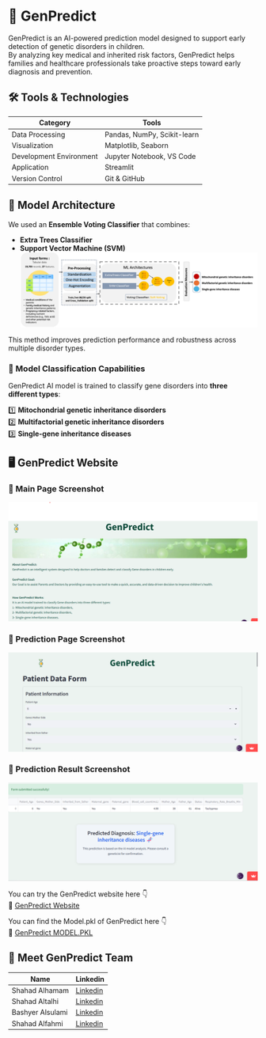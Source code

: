 # 🧬 GenPredict  
GenPredict is an AI-powered prediction model designed to support early detection of genetic disorders in children.  
By analyzing key medical and inherited risk factors, GenPredict helps families and healthcare professionals take proactive steps toward early diagnosis and prevention.


## 🛠️ Tools & Technologies

| Category | Tools |
|---------|------|
| Data Processing | Pandas, NumPy, Scikit-learn |
| Visualization | Matplotlib, Seaborn |
| Development Environment | Jupyter Notebook, VS Code |
| Application | Streamlit |
| Version Control | Git & GitHub |


## 🤖 Model Architecture

We used an **Ensemble Voting Classifier** that combines:
- **Extra Trees Classifier**
- **Support Vector Machine (SVM)**
![Voting_model](assets/Voting_model1.png)

This method improves prediction performance and robustness across multiple disorder types. 


### 🔬 Model Classification Capabilities

GenPredict AI model is trained to classify gene disorders into **three different types**:

1️⃣ **Mitochondrial genetic inheritance disorders**  
2️⃣ **Multifactorial genetic inheritance disorders**  
3️⃣ **Single-gene inheritance diseases**


## 🖥️ GenPredict Website
### 📸 Main Page Screenshot
![Main](assets/Main_page_GenPredict.png)

### 📸 Prediction Page Screenshot
![Prediction Page](assets/Prediction_Page.png)

### 📸 Prediction Result Screenshot
![Prediction Result](assets/Prediction_Result.png)


You can try the GenPredict website here 👇  
🔗 [GenPredict Website](https://genpredict-website-zbffqzryrhbftp98apk5pb.streamlit.app/)


You can find the Model.pkl of GenPredict here 👇  
🔗 [GenPredict MODEL.PKL](https://huggingface.co/shahdt/voting_model)


## 👥 Meet GenPredict Team

| Name              | Linkedin |
|------------------ |---------------------------------------------------------|
| Shahad Alhamam    | [Linkedin](https://www.linkedin.com/in/shahad-alhamam)     |
| Shahad Altalhi    | [Linkedin](https://www.linkedin.com/in/altalhishahd)       |
| Bashyer Alsulami  | [Linkedin](https://www.linkedin.com/in/bashyer-alsulami)   |
| Shahad Alfahmi    | [Linkedin](http://linkedin.com/in/shahad-alfahmi-390729312)|

